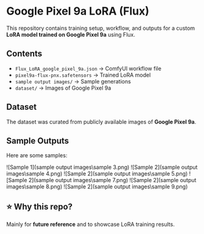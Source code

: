 # Google Pixel 9a LoRA (Flux)

This repository contains training setup, workflow, and outputs for a custom **LoRA model trained on Google Pixel 9a** using Flux.

## Contents

- `Flux_LoRA_google_pixel_9a.json` → ComfyUI workflow file
- `pixel9a-flux-pnx.safetensors` → Trained LoRA model
- `sample output images/` → Sample generations
- `dataset/` → Images of Google Pixel 9a

## Dataset

The dataset was curated from publicly available images of **Google Pixel 9a**.

## Sample Outputs

Here are some samples:

![Sample 1](sample output images\sample 3.png)
![Sample 2](sample output images\sample 4.png)
![Sample 2](sample output images\sample 5.png)
![Sample 2](sample output images\sample 7.png)
![Sample 2](sample output images\sample 8.png)
![Sample 2](sample output images\sample 9.png)

## ⭐ Why this repo?

Mainly for **future reference** and to showcase LoRA training results.
